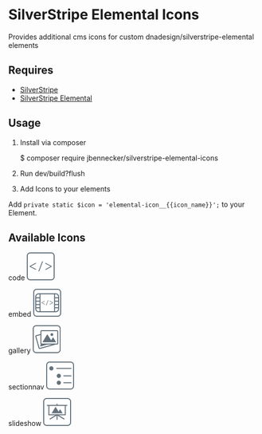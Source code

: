 # SilverStripe Elemental Icons
Provides additional cms icons for custom dnadesign/silverstripe-elemental elements 


## Requires

* [SilverStripe](https://www.silverstripe.org/)
* [SilverStripe Elemental](https://github.com/dnadesign/silverstripe-elemental)


## Usage

1. Install via composer

    $ composer require jbennecker/silverstripe-elemental-icons
    
2. Run dev/build?flush

3. Add Icons to your elements

Add `private static $icon = 'elemental-icon__{{icon_name}}';` to your Element.

## Available Icons

code
![code](src/icons/code.svg)

embed
![embed](src/icons/embed.svg)

gallery
![](src/icons/gallery.svg)

sectionnav
![](src/icons/sectionnav.svg)

slideshow
![](src/icons/slideshow.svg)

